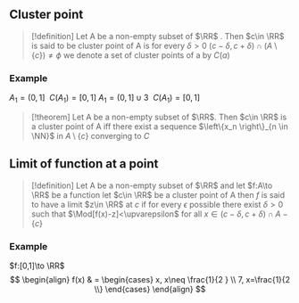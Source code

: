 
## Cluster point 

> [!definition] 
> Let A be a non-empty subset of $\RR$ . Then $c\in \RR$ is said to be cluster point of A is for every $\delta>0$
> $(c-\delta,c+\delta)\cap (A\setminus \left\{ c \right\})\neq \phi$
> we denote a set of cluster points of a by $C(a)$

### Example 
$A_{1}=(0,1] \ \ C(A_{1})=[0,1]$
$A_{1}=(0,1]\cup{3} \ \ C(A_{1})=[0,1]$

> [!theorem] 
> Let A be a non-empty subset of $\RR$. Then $c\in \RR$ is a cluster point of A iff there exist a sequence $\left\{x_n \right\}_{n \in \NN}$ in $A\setminus \left\{ c \right\}$ converging to $C$ 

## Limit of function at a point

> [!definition] 
> Let A be a non-empty subset of $\RR$ and let $f:A\to \RR$ be a function let $c\in \RR$ be a cluster point of A
> 	then $f$ is said  to have a limit $z\in \RR$ at $c$ if for every $\epsilon$ possible there exist $\delta>0$ such that 
> 	$\Mod[f(x)-z]<\upvarepsilon$ for all $x \in(c-\delta,c+\delta)\cap A-\left\{ c \right\}$

### Example 
$f:[0,1]\to \RR$ 
$$
\begin{align}
f(x) & = \begin{cases}
x, x\neq \frac{1}{2 } \\
7, x=\frac{1}{2 \\}
\end{cases}
\end{align}
$$



